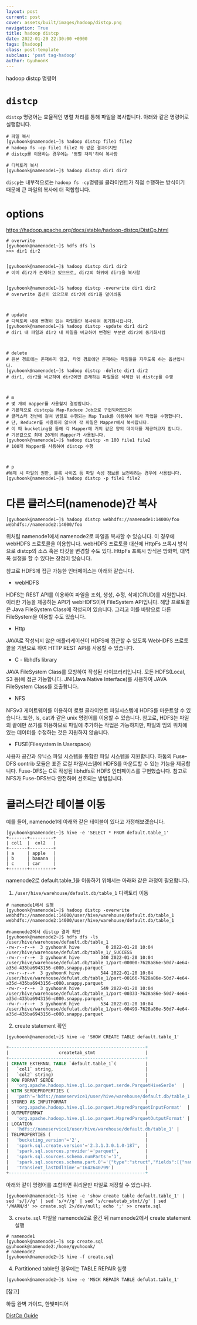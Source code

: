 ```yaml
---
layout: post
current: post
cover: assets/built/images/hadoop/distcp.png
navigation: True
title: hadoop distcp
date: 2022-01-20 22:30:00 +0900
tags: [hadoop]
class: post-template
subclass: 'post tag-hadoop'
author: GyuhoonK
---
```


hadoop distcp 명령어

# `distcp`

`distcp` 명령어는 효율적인 병렬 처리를 통해 파일을 복사합니다. 아래와 같은 명령어로 실행합니다.

```shell
# 파일 복사
[gyuhoonk@namenode1~]$ hadoop distcp file1 file2
# hadoop fs -cp file1 file2 와 같은 결과이지만
# distcp를 이용하는 경우에는 '병렬 처리'하여 복사함

# 디렉토리 복사
[gyuhoonk@namenode1~]$ hadoop distcp dir1 dir2
```

`discp`는 내부적으로는 `hadoop fs -cp`명령을 클라이언트가 직접 수행하는 방식이기 때문에 큰 파일의 복사에 더 적합합니다. 

# options

https://hadoop.apache.org/docs/stable/hadoop-distcp/DistCp.html

```shell
# overwrite
[gyuhoonk@namenode1~]$ hdfs dfs ls 
>>> dir1 dir2


[gyuhoonk@namenode1~]$ hadoop distcp dir1 dir2
# 이미 dir2가 존재하고 있으므로, dir2의 하위에 dir1을 복사함


[gyuhoonk@namenode1~]$ hadoop distcp -overwrite dir1 dir2
# overwrite 옵션이 있으므로 dir2에 dir1을 덮어씌움



# update
# 디렉토리 내에 변경이 있는 파일들만 복사하여 동기화시킵니다.
[gyuhoonk@namenode1~]$ hadoop distcp -update dir1 dir2
# dir1 내 파일과 dir2 내 파일을 비교하여 변경된 부분만 dir2에 동기화시킴



# delete
# 원본 경로에는 존재하지 않고, 타겟 경로에만 존재하는 파일들을 지우도록 하는 옵션입니다.
[gyuhoonk@namenode1~]$ hadoop distcp -delete dir1 dir2
# dir1, dir2를 비교하여 dir2에만 존재하는 파일들은 삭제한 뒤 distcp를 수행



# m
# 몇 개의 mapper를 사용할지 결정합니다. 
# 기본적으로 distcp는 Map-Reduce Job으로 구현되어있으며 
# 클러스터 전반에 걸쳐 병렬로 수행되는 Map Task를 이용하여 복사 작업을 수행합니다.
# 단, Reducer를 사용하지 않으며 각 파일은 Mapper에서 복사합니다. 
# 이 때 bucketing을 통해 각 Mapper에 거의 같은 양의 데이터를 제공하고자 합니다. 
# 기본값으로 최대 20개의 Mapper가 사용됩니다.
[gyuhoonk@namenode1~]$ hadoop distcp -m 100 file1 file2
# 100개 Mapper를 사용하여 distcp 수행



# p
#복제 시 파일의 권한, 블록 사이즈 등 파일 속성 정보를 보전하려는 경우에 사용됩니다. 
[gyuhoonk@namenode1~]$ hadoop distcp -p file1 file2
```



# 다른 클러스터(namenode)간 복사

```shell
[gyuhoonk@namenode1~]$ hadoop distcp webhdfs://namenode1:14000/foo webhdfs://namenode2:14000/foo
```

위처럼 namenode1에서 namenode2로 파일을 복사할 수 있습니다. 이 경우에 webHDFS 프로토콜을 이용합니다. webHDFS 프로토콜 대신에 HttpFs 프록시 방식으로 distcp의 소스 혹은 타깃을 변경할 수도 있다. HttpFs 프록시 방식은 방화벽, 대역폭 설정을 할 수 있다는 장점이 있습니다.

참고로 HDFS에 접근 가능한 인터페이스는 아래와 같습니다.

- webHDFS

HDFS는 REST API를 이용하여 파일을 조회, 생성, 수정, 삭제(CRUD)를 지원합니다. 이러한 기능을 제공하는 API가 webHDFS이며  FileSystem API입니다. 해당 프로토콜은 Java FileSystem Class에 작성되어 있습니다. 그리고 이를 바탕으로 다른 FileSystem을 이용할 수도 있습니다. 

- Http

JAVA로 작성되지 않은 애플리케이션이 HDFS에 접근할 수 있도록 WebHDFS 프로토콜을 기반으로 하여 HTTP REST API를 사용할 수 있습니다. 

- C - libhdfs library

JAVA FileSystem Class를 모방하여 작성된 라이브러리입니다. 모든 HDFS(Local, S3 등)에 접근 가능합니다. JNI(Java Native Interface)를 사용하여 JAVA FileSystem Class를 호출합니다. 

- NFS

NFSv3 게이트웨이를 이용하여 로컬 클라이언트 파일시스템에 HDFS를 마운트할 수 있습니다. 또한, ls, cat과 같은 unix 명령어를 이용할 수 있습니다. 참고로, HDFS는 파일의 끝에만 쓰기를 허용하므로 파일에 추가하는 작업은 가능하지만, 파일의 임의 위치에 있는 데이터를 수정하는 것은 지원하지 않습니다.

- FUSE(Filesystem in Userspace)

사용자 공간과 유닉스 파일 시스템을 통합한 파일 시스템을 지원합니다. 하둡의 Fuse-DFS contrib 모듈은 표준 로컬 파일시스템에 HDFS를 마운트할 수 있는 기능을 제공합니다. Fuse-DFS는 C로 작성된 libhdfs로 HDFS 인터페이스를 구현했습니다. 참고로 NFS가 Fuse-DFS보다 안전하며 선호되는 방법입니다.

# 클러스터간 테이블 이동

예를 들어, namenode1에 아래와 같은 테이블이 있다고 가정해보겠습니다.

```shell
[gyuhoonk@namenode1~]$ hive -e 'SELECT * FROM default.table_1'
+-------+---------+
| col1  |  col2   |
+-------+---------+
| a     | apple   |
| b     | banana  |
| c     | car     |
+-------+---------+
```

namenode2로 default.table_1을 이동하기 위해서는 아래와 같은 과정이 필요합니다.

1. `/user/hive/warehouse/default.db/table_1` 디렉토리 이동 

```shell
# namenode1에서 실행
[gyuhoonk@namenode1~]$ hadoop distcp -overwrite webhdfs://namenode1:14000/user/hive/warehouse/default.db/table_1 webhdfs://namenode2:14000/user/hive/warehouse/default.db/table_1

#namenode2에서 distcp 결과 확인
[gyuhoonk@namenode2~]$ hdfs dfs -ls /user/hive/warehouse/default.db/table_1
-rw-r--r--+  3 gyuhoonK hive          0 2022-01-20 10:04 /user/hive/warehouse/defulat.db/table_1/_SUCCESS
-rw-r--r--+  3 gyuhoonK hive        340 2022-01-20 10:04 /user/hive/warehouse/defulat.db/table_1/part-00000-7628a86e-50d7-4e64-a35d-435ba6943156-c000.snappy.parquet
-rw-r--r--+  3 gyuhoonK hive        544 2022-01-20 10:04 /user/hive/warehouse/defulat.db/table_1/part-00166-7628a86e-50d7-4e64-a35d-435ba6943156-c000.snappy.parquet
-rw-r--r--+  3 gyuhoonK hive        549 2022-01-20 10:04 /user/hive/warehouse/defulat.db/table_1/part-00333-7628a86e-50d7-4e64-a35d-435ba6943156-c000.snappy.parquet
-rw-r--r--+  3 gyuhoonK hive        534 2022-01-20 10:04 /user/hive/warehouse/defulat.db/table_1/part-00499-7628a86e-50d7-4e64-a35d-435ba6943156-c000.snappy.parquet
```

2.  create statement 확인

```shell
[gyuhoonk@namenode1~]$ hive -e 'SHOW CREATE TABLE default.table_1'
```
```sql
+----------------------------------------------------+
|                   createtab_stmt                   |
+----------------------------------------------------+
| CREATE EXTERNAL TABLE `default.table_1`(           |
|   `col1` string,                                   |
|   `col2` string)                                   |
| ROW FORMAT SERDE                                   |
|   'org.apache.hadoop.hive.ql.io.parquet.serde.ParquetHiveSerDe'  |
| WITH SERDEPROPERTIES (                             |
|   'path'='hdfs://nameservice1/user/hive/warehouse/default.db/table_1')                                          |
| STORED AS INPUTFORMAT                              |
|   'org.apache.hadoop.hive.ql.io.parquet.MapredParquetInputFormat'  |
| OUTPUTFORMAT                                       |
|   'org.apache.hadoop.hive.ql.io.parquet.MapredParquetOutputFormat' |
| LOCATION                                           |
|   'hdfs://nameservice1/user/hive/warehouse/default.db/table_1' |
| TBLPROPERTIES (                                    |
|   'bucketing_version'='2',                         |
|   'spark.sql.create.version'='2.3.1.3.0.1.0-187',  |
|   'spark.sql.sources.provider'='parquet',          |
|   'spark.sql.sources.schema.numParts'='1',         |
|   'spark.sql.sources.schema.part.0'='{"type":"struct","fields":[{"name":"col1","type":"string","nullable":true,"metadata":{}},{"name":"col2","type":"string","nullable":true,"metadata":{}}]}',  |
|   'transient_lastDdlTime'='1642640799')            |
+----------------------------------------------------+
```

아래와 같이 명령어를 조합하면 쿼리문만 파일로 저장할 수 있습니다.

```shell
[gyuhoonk@namenode1~]$ hive -e 'show create table default.table_1' | sed 's/|//g' | sed 's/+//g' | sed 's/createtab_stmt//g' | sed '/WARN/d' >> create.sql 2>/dev/null; echo ';' >> create.sql
```

3. `create.sql` 파일을 namenode2로 옮긴 뒤 namenode2에서 create statement 실행

```shell
# namenode1
[gyuhoonk@namenode1~]$ scp create.sql gyuhoonk@namenode2:/home/gyuhoonk/
# namenode2
[gyuhoonk@namenode2~]$ hive -f create.sql
```

4. Partitioned table인 경우에는 TABLE REPAIR 실행

```shell
[gyuhoonk@namenode2~]$ hive -e 'MSCK REPAIR TABLE defulat.table_1'
```

[참고]

하둡 완벽 가이드, 한빛미디어

[DistCp Guide](https://hadoop.apache.org/docs/r1.2.1/distcp.html)
